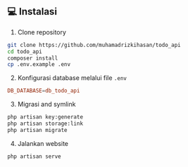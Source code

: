 <h2 id="installation">💻 Instalasi</h2>

1. Clone repository

```bash
git clone https://github.com/muhamadrizkihasan/todo_api
cd todo_api
composer install
cp .env.example .env
```

2. Konfigurasi database melalui file `.env`

```conf
DB_DATABASE=db_todo_api
```

3. Migrasi and symlink

```bash
php artisan key:generate
php artisan storage:link
php artisan migrate
```

4. Jalankan website

```bash
php artisan serve
```